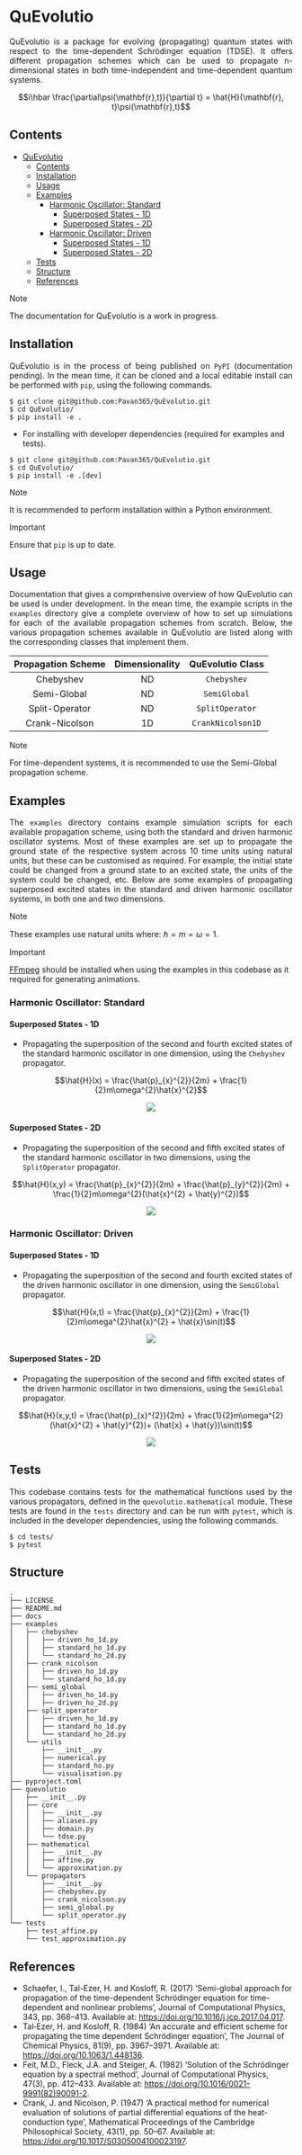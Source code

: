 # QuEvolutio
<p align="justify">
QuEvolutio is a package for evolving (propagating) quantum states with respect
to the time-dependent Schrödinger equation (TDSE).
<!--><!-->
It offers different propagation schemes which can be used to propagate
n-dimensional states in both time-independent and time-dependent quantum
systems.
</p>

```math
i\hbar \frac{\partial\psi(\mathbf{r},t)}{\partial t} =
\hat{H}(\mathbf{r}, t)\psi(\mathbf{r},t)
```

## Contents
- [QuEvolutio](#quevolutio)
  - [Contents](#contents)
  - [Installation](#installation)
  - [Usage](#usage)
  - [Examples](#examples)
    - [Harmonic Oscillator: Standard](#harmonic-oscillator-standard)
      - [Superposed States - 1D](#superposed-states---1d)
      - [Superposed States - 2D](#superposed-states---2d)
    - [Harmonic Oscillator: Driven](#harmonic-oscillator-driven)
      - [Superposed States - 1D](#superposed-states---1d-1)
      - [Superposed States - 2D](#superposed-states---2d-1)
  - [Tests](#tests)
  - [Structure](#structure)
  - [References](#references)

> [!NOTE]
> The documentation for QuEvolutio is a work in progress.

## Installation
<p align="justify">
QuEvolutio is in the process of being published on <code>PyPI</code>
(documentation pending).
<!--><!-->
In the mean time, it can be cloned and a local editable install can be
performed with <code>pip</code>, using the following commands.
</p>

```
$ git clone git@github.com:Pavan365/QuEvolutio.git
$ cd QuEvolutio/
$ pip install -e .
```

+ For installing with developer dependencies (required for examples and tests).

```
$ git clone git@github.com:Pavan365/QuEvolutio.git
$ cd QuEvolutio/
$ pip install -e .[dev]
```

> [!NOTE]
> It is recommended to perform installation within a Python environment.

> [!IMPORTANT]
> Ensure that `pip` is up to date.

## Usage
<p align="justify">
Documentation that gives a comprehensive overview of how QuEvolutio can be used
is under development.
<!--><!-->
In the mean time, the example scripts in the <code>examples</code> directory
give a complete overview of how to set up simulations for each of the
available propagation schemes from scratch.
<!--><!-->
Below, the various propagation schemes available in QuEvolutio are listed along
with the corresponding classes that implement them.
</p>

<table align="center" style="text-align: center;">
  <thead>
    <tr>
      <th>Propagation Scheme</th>
      <th>Dimensionality</th>
      <th>QuEvolutio Class</th>
    </tr>
  </thead>
  <tbody>
    <tr>
      <td>Chebyshev</td>
      <td>ND</td>
      <td><code>Chebyshev</code></td>
    </tr>
    <tr>
      <td>Semi-Global</td>
      <td>ND</td>
      <td><code>SemiGlobal</code></td>
    </tr>
    <tr>
      <td>Split-Operator</td>
      <td>ND</td>
      <td><code>SplitOperator</code></td>
    </tr>
    <tr>
      <td>Crank-Nicolson</td>
      <td>1D</td>
      <td><code>CrankNicolson1D</code></td>
    </tr>
  </tbody>
</table>

> [!NOTE]
> For time-dependent systems, it is recommended to use the Semi-Global
propagation scheme.

## Examples
<p align="justify">
The <code>examples</code> directory contains example simulation scripts for
each available propagation scheme, using both the standard and driven harmonic
oscillator systems.
<!--><!-->
Most of these examples are set up to propagate the ground state of the
respective system across 10 time units using natural units, but these can be
customised as required.
<!--><!-->
For example, the initial state could be changed from a ground state to an
excited state, the units of the system could be changed, etc.
<!--><!-->
Below are some examples of propagating superposed excited states in the
standard and driven harmonic oscillator systems, in both one and two
dimensions.
</p>

> [!NOTE]
> These examples use natural units where: $\hbar = m = \omega = 1$.

> [!IMPORTANT]
> [FFmpeg](https://www.ffmpeg.org/) should be installed when using the examples
in this codebase as it required for generating animations.

### Harmonic Oscillator: Standard
#### Superposed States - 1D
+ Propagating the superposition of the second and fourth excited states of the
standard harmonic oscillator in one dimension, using the `Chebyshev`
propagator.

```math
\hat{H}(x) =
\frac{\hat{p}_{x}^{2}}{2m} +
\frac{1}{2}m\omega^{2}\hat{x}^{2}
```

<p align="center">
  <img src="docs/anims/sho_1d.gif">
</p>

#### Superposed States - 2D
+ Propagating the superposition of the second and fifth excited states of the
standard harmonic oscillator in two dimensions, using the `SplitOperator`
propagator.

```math
\hat{H}(x,y) =
\frac{\hat{p}_{x}^{2}}{2m} +
\frac{\hat{p}_{y}^{2}}{2m} +
\frac{1}{2}m\omega^{2}(\hat{x}^{2} + \hat{y}^{2})
```

<p align="center">
  <img src="docs/anims/sho_2d.gif">
</p>

### Harmonic Oscillator: Driven
#### Superposed States - 1D
+ Propagating the superposition of the second and fourth excited states of the
driven harmonic oscillator in one dimension, using the `SemiGlobal` propagator.

```math
\hat{H}(x,t) =
\frac{\hat{p}_{x}^{2}}{2m} +
\frac{1}{2}m\omega^{2}\hat{x}^{2} +
\hat{x}\sin(t)
```

<p align="center">
  <img src="docs/anims/dho_1d.gif">
</p>

#### Superposed States - 2D
+ Propagating the superposition of the second and fifth excited states of the
driven harmonic oscillator in two dimensions, using the `SemiGlobal`
propagator.

```math
\hat{H}(x,y,t) =
\frac{\hat{p}_{x}^{2}}{2m} +
\frac{1}{2}m\omega^{2}(\hat{x}^{2} + \hat{y}^{2})+
(\hat{x} + \hat{y})\sin(t)
```

<p align="center">
  <img src="docs/anims/dho_2d.gif">
</p>

## Tests
<p align="justify">
This codebase contains tests for the mathematical functions used by the
various propagators, defined in the <code>quevolutio.mathematical</code>
module.
<!--><!-->
These tests are found in the <code>tests</code> directory and can be run
with <code>pytest</code>, which is included in the developer dependencies,
using the following commands.
</p>

```
$ cd tests/
$ pytest
```

## Structure
```
.
├── LICENSE
├── README.md
├── docs
├── examples
│   ├── chebyshev
│   │   ├── driven_ho_1d.py
│   │   ├── standard_ho_1d.py
│   │   └── standard_ho_2d.py
│   ├── crank_nicolson
│   │   ├── driven_ho_1d.py
│   │   └── standard_ho_1d.py
│   ├── semi_global
│   │   ├── driven_ho_1d.py
│   │   ├── driven_ho_2d.py
│   ├── split_operator
│   │   ├── driven_ho_1d.py
│   │   ├── standard_ho_1d.py
│   │   └── standard_ho_2d.py
│   └── utils
│       ├── __init__.py
│       ├── numerical.py
│       ├── standard_ho.py
│       └── visualisation.py
├── pyproject.toml
├── quevolutio
│   ├── __init__.py
│   ├── core
│   │   ├── __init__.py
│   │   ├── aliases.py
│   │   ├── domain.py
│   │   └── tdse.py
│   ├── mathematical
│   │   ├── __init__.py
│   │   ├── affine.py
│   │   └── approximation.py
│   └── propagators
│       ├── __init__.py
│       ├── chebyshev.py
│       ├── crank_nicolson.py
│       ├── semi_global.py
│       └── split_operator.py
└── tests
    ├── test_affine.py
    └── test_approximation.py
```

## References
+ Schaefer, I., Tal-Ezer, H. and Kosloff, R. (2017) ‘Semi-global approach for propagation of the time-dependent Schrödinger equation for time-dependent and nonlinear problems’, Journal of Computational Physics, 343, pp. 368–413. Available at: https://doi.org/10.1016/j.jcp.2017.04.017.
+ Tal‐Ezer, H. and Kosloff, R. (1984) ‘An accurate and efficient scheme for propagating the time dependent Schrödinger equation’, The Journal of Chemical Physics, 81(9), pp. 3967–3971. Available at: https://doi.org/10.1063/1.448136.
+ Feit, M.D., Fleck, J.A. and Steiger, A. (1982) ‘Solution of the Schrödinger equation by a spectral method’, Journal of Computational Physics, 47(3), pp. 412–433. Available at: https://doi.org/10.1016/0021-9991(82)90091-2.
+ Crank, J. and Nicolson, P. (1947) ‘A practical method for numerical evaluation of solutions of partial differential equations of the heat-conduction type’, Mathematical Proceedings of the Cambridge Philosophical Society, 43(1), pp. 50–67. Available at: https://doi.org/10.1017/S0305004100023197.
